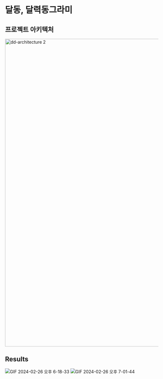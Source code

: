 # 달동, 달력동그라미

## 프로젝트 아키텍처
<img width="1012" alt="dd-architecture 2" src="https://github.com/Dalddong/Dalddong-FS/assets/46455370/ae4165f9-3db4-4297-8506-e265eaf1f9b9">



## Results
![GIF 2024-02-26 오후 6-18-33](https://github.com/Dalddong/Dalddong-FS/assets/46455370/b3b75349-d8c7-49d1-8e87-6d6cc42f1f47)
![GIF 2024-02-26 오후 7-01-44](https://github.com/Dalddong/Dalddong-FS/assets/46455370/dda553dd-42b7-4b27-9838-1796a37752e8)

